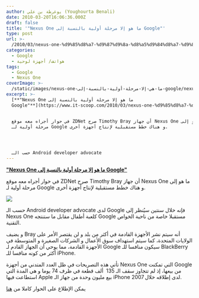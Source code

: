 ```yaml
---
author: يوغرطة بن علي (Youghourta Benali)
date: 2010-03-20T16:06:36.000Z
draft: false
title: '"Nexus One ما هو إلا مرحلة أولية بالنسبة إلى Google"'
type: post
url: >-
  /2010/03/nexus-one-%d9%85%d8%a7-%d9%87%d9%8a-%d8%a5%d9%84%d8%a7-%d9%85%d8%b1%d8%ad%d9%84%d8%a9-%d8%a3%d9%88%d9%84%d9%8a%d8%a9-%d8%a8%d8%a7%d9%84%d9%86%d8%b3%d8%a8%d8%a9-%d8%a5%d9%84%d9%89-google/
categories:
  - Google
  - هواتف/ أجهزة لوحية
tags:
  - Google
  - Nexus One
coverImage: >-
  /static/images/nexus-one-ما-هي-إلا-مرحلة-أولية-بالنسبة-إلى-google/nexusOne-265x300.jpg
excerpt: >-
  [**"Nexus One ما هو إلا مرحلة أولية بالنسبة إلى
  Google"**](https://www.it-scoop.com/2010/03/nexus-one-%d9%85%d8%a7-%d9%87%d9%8a-%d8%a5%d9%84%d8%a7-%d9%85%d8%b1%d8%ad%d9%84%d8%a9-%d8%a3%d9%88%d9%84%d9%8a%d8%a9-%d8%a8%d8%a7%d9%84%d9%86%d8%b3%d8%a8%d8%a9-%d8%a5%d9%84%d9%89-google/)


  في حوار أجراه معه موقع ZDNet صرح Timothy Bray أن جهاز Nexus One ما هو إلى
  مرحلة أولية لـ Google و هناك خطط مستقبلية لإنتاج أجهزة أخرى.




  حسب الـ Android developer advocate
---
```

[**"Nexus One ما هو إلا مرحلة أولية بالنسبة إلى Google"**](https://www.it-scoop.com/2010/03/nexus-one-%d9%85%d8%a7-%d9%87%d9%8a-%d8%a5%d9%84%d8%a7-%d9%85%d8%b1%d8%ad%d9%84%d8%a9-%d8%a3%d9%88%d9%84%d9%8a%d8%a9-%d8%a8%d8%a7%d9%84%d9%86%d8%b3%d8%a8%d8%a9-%d8%a5%d9%84%d9%89-google/)

في حوار أجراه معه موقع ZDNet صرح Timothy Bray أن جهاز Nexus One ما هو إلى مرحلة أولية لـ Google و هناك خطط مستقبلية لإنتاج أجهزة أخرى.

![](/static/images/nexus-one-ما-هي-إلا-مرحلة-أولية-بالنسبة-إلى-google/nexusOne-265x300.jpg)

حسب الـ Android developer advocate لدى Google فإنه خلال سنتين سيُنظر إلى Nexus One كلعبة أطفال مقابل ما ستنتجه Google مستقبلا خاصة من ناحية الخواص التقنية.

و يضيف Bray أنه سيتم نشر الأجهزة القادمة في أكثر من بلد و لن يقتصر الأمر على الولايات المتحدة، كما سيتم استهداف سوق الأعمال و الشركات الصغيرة و المتوسطة في الأجهزة القادمة، مما يوحي أن الجهاز القادم لـ Google سيكون منافسا للـ BlackBerry أكثر من كونه منافسا للـ iPhone.

تأتي هذه التصريحات في ظل العدد المتدني من أجهزة Nexus One التي تمكنت Google من بيعها، إذ لم تتجاوز سقف الـ 135  ألف قطعة في ظرف 74 يوما و هي المدة التي استطاعت فيها Apple بيع مليون وحدة من جهاز الـ iPhone لدى إطلاقه خلال 2007.

يمكن الإطلاع على الحوار كاملا من [هنا](http://blogs.zdnet.com/Google/?p=1863\&tag=col1;post-1863)
